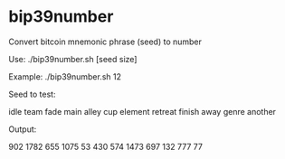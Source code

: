 # bip39number
Convert bitcoin mnemonic phrase (seed) to number

Use: ./bip39number.sh [seed size]

Example: ./bip39number.sh 12

Seed to test: 

idle team fade main alley cup element retreat finish away genre another

Output: 

902 1782 655 1075 53 430 574 1473 697 132 777 77
